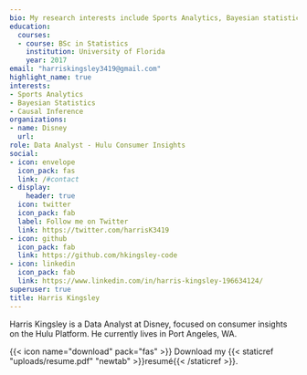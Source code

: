 ```yaml
---
bio: My research interests include Sports Analytics, Bayesian statistics, Causal Inference
education:
  courses:
  - course: BSc in Statistics
    institution: University of Florida
    year: 2017
email: "harriskingsley3419@gmail.com"
highlight_name: true
interests:
- Sports Analytics
- Bayesian Statistics
- Causal Inference
organizations:
- name: Disney
  url: 
role: Data Analyst - Hulu Consumer Insights
social:
- icon: envelope
  icon_pack: fas
  link: /#contact
- display:
    header: true
  icon: twitter
  icon_pack: fab
  label: Follow me on Twitter
  link: https://twitter.com/harrisK3419
- icon: github
  icon_pack: fab
  link: https://github.com/hkingsley-code
- icon: linkedin
  icon_pack: fab
  link: https://www.linkedin.com/in/harris-kingsley-196634124/
superuser: true
title: Harris Kingsley
---
```


Harris Kingsley is a Data Analyst at Disney, focused on consumer insights on the Hulu Platform. He currently lives in Port Angeles, WA. 

{{< icon name="download" pack="fas" >}} Download my {{< staticref "uploads/resume.pdf" "newtab" >}}resumé{{< /staticref >}}.
